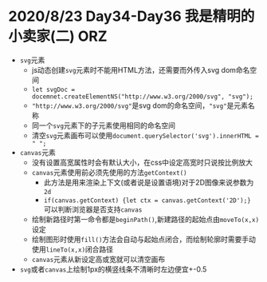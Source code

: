 # 2020/8/23 Day34-Day36 我是精明的小卖家(二)  ORZ
* `svg`元素
  * js动态创建`svg`元素时不能用HTML方法，还需要而外传入svg dom命名空间
  * `let svgDoc = docemnet.createElementNS("http://www.w3.org/2000/svg", "svg");`
  * `"http://www.w3.org/2000/svg"`是svg dom的命名空间，`"svg"`是元素名称
  * 同一个`svg`元素下的子元素使用相同的命名空间
  * 清空`svg`元素画布可以使用`document.querySelector('svg').innerHTML = " ";`
* `canvas`元素
  * 没有设置高宽属性时会有默认大小，在css中设定高宽时只说按比例放大
  * `canvas`元素使用前必须先使用的方法`getContext()`
    * 此方法是用来渲染上下文(或者说是设置语境)对于2D图像来说参数为`2d`
    * `if(canvas.getContext) {let ctx = canvas.getContext('2D');}` 可以判断浏览器是否支持`canvas`
  * 绘制新路径时第一命令都是`beginPath()`,新建路径的起始点由`moveTo(x,x)`设定
  * 绘制图形时使用`fill()`方法会自动与起始点闭合，而绘制轮廓时需要手动使用`lineTo(x,x)`闭合路径
  * `canvas`元素从新设定高或宽就可以清空画布 
* `svg`或者`canvas`上绘制1px的横竖线条不清晰时左边便宜+-0.5
